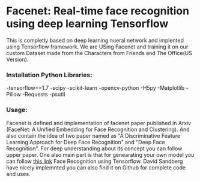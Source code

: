 # Facenet: Real-time face recognition using deep learning Tensorflow 

This is completly based on deep learning nueral network and implented using Tensorflow framework. We are USing Facenet and training it on our custom Dataset made from the Characters from Friends and The Office(US Version).

### Installation Python Libraries:

-tensorflow==1.7
-scipy
-scikit-learn
-opencv-python
-H5py
-Matplotlib
-Pillow
-Requests
-psutil


### Usage:

Facenet is defined and implementation of facenet paper published in Arxiv (FaceNet: A Unified Embedding for Face Recognition and Clustering). And also contain the idea of two paper named as "A Discriminative Feature Learning Approach for Deep Face Recognition" and "Deep Face Recognition". For deep understanding about its concept you can follow upper paper. One also main part is that for genearating your own model you can follow [this link](https://github.com/davidsandberg/facenet) Face Recognition using Tensorflow. David Sandberg have nicely implemnted you can also find it on Github for complete code and uses.
